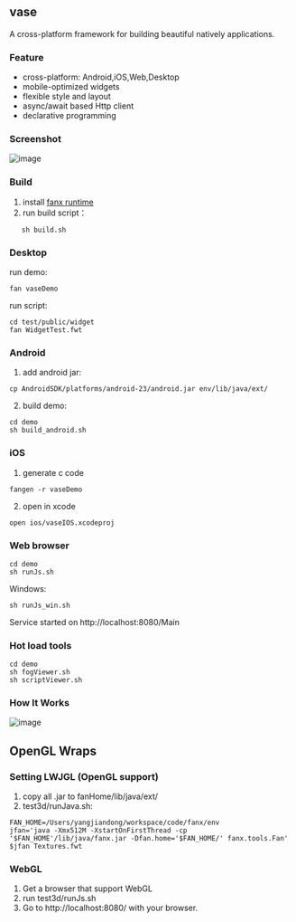 ## vase

A cross-platform framework for building beautiful natively applications.

### Feature
- cross-platform: Android,iOS,Web,Desktop
- mobile-optimized widgets
- flexible style and layout
- async/await based Http client
- declarative programming

### Screenshot

![image](https://raw.githubusercontent.com/fanx-dev/vase/master/res/snap.png)


### Build
1. install [fanx runtime](https://github.com/fanx-dev/fanx/blob/master/doc/QuickStart.md) 
2. run build script：
```
   sh build.sh
```


### Desktop
  run demo:
  ```
  fan vaseDemo
  ```
  run script:
  ```
  cd test/public/widget
  fan WidgetTest.fwt
  ```

### Android
  1. add android jar:
  ```
  cp AndroidSDK/platforms/android-23/android.jar env/lib/java/ext/
  ```
  2. build demo:
  ```
  cd demo
  sh build_android.sh
  ```

### iOS
  1. generate c code
  ```
  fangen -r vaseDemo
  
  ```
  2. open in xcode
  ```
  open ios/vaseIOS.xcodeproj
  ```

### Web browser
  ```
  cd demo
  sh runJs.sh
  ```
  Windows:
  ```
  sh runJs_win.sh
  ```
  Service started on http://localhost:8080/Main



### Hot load tools
```
cd demo
sh fogViewer.sh
sh scriptViewer.sh
```


### How It Works

![image](https://raw.githubusercontent.com/fanx-dev/vase/master/res/architecture.png)



## OpenGL Wraps

### Setting LWJGL (OpenGL support)
1. copy all .jar to fanHome/lib/java/ext/
2. test3d/runJava.sh:
  ```
  FAN_HOME=/Users/yangjiandong/workspace/code/fanx/env
  jfan='java -Xmx512M -XstartOnFirstThread -cp '$FAN_HOME'/lib/java/fanx.jar -Dfan.home='$FAN_HOME/' fanx.tools.Fan'
  $jfan Textures.fwt
  ```

### WebGL
1. Get a browser that support WebGL
2. run test3d/runJs.sh
3. Go to http://localhost:8080/ with your browser.
